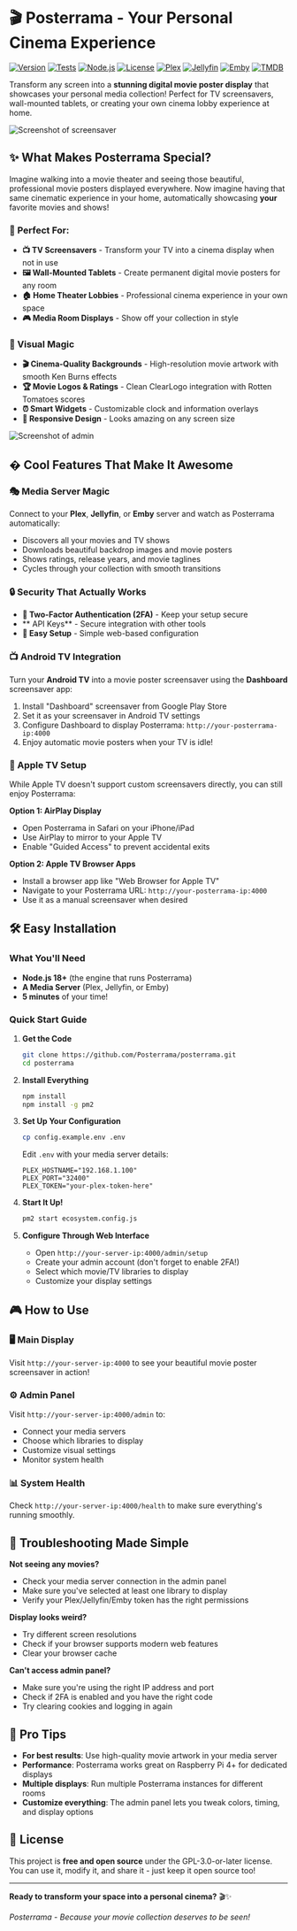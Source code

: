 # 🎬 Posterrama - Your Personal Cinema Experience

[![Version](https://img.shields.io/badge/version-1.3.0-blue.svg)](https://github.com/Posterrama/posterrama/releases)
[![Tests](https://img.shields.io/badge/tests-479%20passing-brightgreen)](#testing)
[![Node.js](https://img.shields.io/badge/node.js-%E2%89%A518.0.0-brightgreen)](https://nodejs.org/)
[![License](https://img.shields.io/badge/license-GPL--3.0--or--later-blue)](./LICENSE)
[![Plex](https://img.shields.io/badge/Plex-Compatible-orange.svg)](https://www.plex.tv/)
[![Jellyfin](https://img.shields.io/badge/Jellyfin-Compatible-purple.svg)](https://jellyfin.org/)
[![Emby](https://img.shields.io/badge/Emby-Compatible-green.svg)](https://emby.media/)
[![TMDB](https://img.shields.io/badge/TMDB-Powered-blue.svg)](https://www.themoviedb.org/)

Transform any screen into a **stunning digital movie poster display** that showcases your personal media collection! Perfect for TV screensavers, wall-mounted tablets, or creating your own cinema lobby experience at home.

![Screenshot of screensaver](./screenshots/screensaver.png)

## ✨ What Makes Posterrama Special?

Imagine walking into a movie theater and seeing those beautiful, professional movie posters displayed everywhere. Now imagine having that same cinematic experience in your home, automatically showcasing **your** favorite movies and shows!

### 🎯 Perfect For:
- **📺 TV Screensavers** - Transform your TV into a cinema display when not in use
- **🖼️ Wall-Mounted Tablets** - Create permanent digital movie posters for any room
- **🏠 Home Theater Lobbies** - Professional cinema experience in your own space
- **🎮 Media Room Displays** - Show off your collection in style

### 🎨 Visual Magic
- **🎬 Cinema-Quality Backgrounds** - High-resolution movie artwork with smooth Ken Burns effects
- **🏆 Movie Logos & Ratings** - Clean ClearLogo integration with Rotten Tomatoes scores
- **⏰ Smart Widgets** - Customizable clock and information overlays
- **📱 Responsive Design** - Looks amazing on any screen size

![Screenshot of admin](./screenshots/admin.png)

## � Cool Features That Make It Awesome

### 🎭 Media Server Magic
Connect to your **Plex**, **Jellyfin**, or **Emby** server and watch as Posterrama automatically:
- Discovers all your movies and TV shows
- Downloads beautiful backdrop images and movie posters
- Shows ratings, release years, and movie taglines
- Cycles through your collection with smooth transitions

### 🔒 Security That Actually Works
- **🔐 Two-Factor Authentication (2FA)** - Keep your setup secure
- ** API Keys** - Secure integration with other tools
- **📱 Easy Setup** - Simple web-based configuration

### 📺 Android TV Integration
Turn your **Android TV** into a movie poster screensaver using the **Dashboard** screensaver app:

1. Install "Dashboard" screensaver from Google Play Store
2. Set it as your screensaver in Android TV settings
3. Configure Dashboard to display Posterrama: `http://your-posterrama-ip:4000`
4. Enjoy automatic movie posters when your TV is idle!

### 🍎 Apple TV Setup
While Apple TV doesn't support custom screensavers directly, you can still enjoy Posterrama:

**Option 1: AirPlay Display**
- Open Posterrama in Safari on your iPhone/iPad
- Use AirPlay to mirror to your Apple TV
- Enable "Guided Access" to prevent accidental exits

**Option 2: Apple TV Browser Apps**
- Install a browser app like "Web Browser for Apple TV"
- Navigate to your Posterrama URL: `http://your-posterrama-ip:4000`
- Use it as a manual screensaver when desired

## 🛠️ Easy Installation

### What You'll Need
- **Node.js 18+** (the engine that runs Posterrama)
- **A Media Server** (Plex, Jellyfin, or Emby)
- **5 minutes** of your time!

### Quick Start Guide

1. **Get the Code**
   ```bash
   git clone https://github.com/Posterrama/posterrama.git
   cd posterrama
   ```

2. **Install Everything**
   ```bash
   npm install
   npm install -g pm2
   ```

3. **Set Up Your Configuration**
   ```bash
   cp config.example.env .env
   ```
   
   Edit `.env` with your media server details:
   ```env
   PLEX_HOSTNAME="192.168.1.100"
   PLEX_PORT="32400"
   PLEX_TOKEN="your-plex-token-here"
   ```

4. **Start It Up!**
   ```bash
   pm2 start ecosystem.config.js
   ```

5. **Configure Through Web Interface**
   - Open `http://your-server-ip:4000/admin/setup`
   - Create your admin account (don't forget to enable 2FA!)
   - Select which movie/TV libraries to display
   - Customize your display settings

## 🎮 How to Use

### 🖥️ Main Display
Visit `http://your-server-ip:4000` to see your beautiful movie poster screensaver in action!

### ⚙️ Admin Panel  
Visit `http://your-server-ip:4000/admin` to:
- Connect your media servers
- Choose which libraries to display
- Customize visual settings
- Monitor system health

### 📊 System Health
Check `http://your-server-ip:4000/health` to make sure everything's running smoothly.

## 🔧 Troubleshooting Made Simple

**Not seeing any movies?**
- Check your media server connection in the admin panel
- Make sure you've selected at least one library to display
- Verify your Plex/Jellyfin/Emby token has the right permissions

**Display looks weird?**
- Try different screen resolutions
- Check if your browser supports modern web features
- Clear your browser cache

**Can't access admin panel?**
- Make sure you're using the right IP address and port
- Check if 2FA is enabled and you have the right code
- Try clearing cookies and logging in again

## 🌟 Pro Tips

- **For best results**: Use high-quality movie artwork in your media server
- **Performance**: Posterrama works great on Raspberry Pi 4+ for dedicated displays
- **Multiple displays**: Run multiple Posterrama instances for different rooms
- **Customize everything**: The admin panel lets you tweak colors, timing, and display options

## 📜 License

This project is **free and open source** under the GPL-3.0-or-later license. You can use it, modify it, and share it - just keep it open source too!

---

**Ready to transform your space into a personal cinema?** 🎬✨

*Posterrama - Because your movie collection deserves to be seen!*
